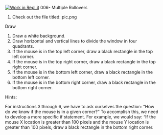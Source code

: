 [![Work in Repl.it](https://classroom.github.com/assets/work-in-replit-14baed9a392b3a25080506f3b7b6d57f295ec2978f6f33ec97e36a161684cbe9.svg)](https://classroom.github.com/online_ide?assignment_repo_id=3530213&assignment_repo_type=AssignmentRepo)
006- Multiple Rollovers

1. Check out the file titled: pic.png 

Draw

1. Draw a white background.
2. Draw horizontal and vertical lines to divide the window in four quadrants.
3. If the mouse is in the top left corner, draw a black rectangle in the top left corner.
4. If the mouse is in the top right corner, draw a black rectangle in the top right corner.
5. If the mouse is in the bottom left corner, draw a black rectangle in the bottom left corner.
6. If the mouse is in the bottom right corner, draw a black rectangle in the bottom right corner.


Hints:

For instructions 3 through 6, we have to ask ourselves the question: “How do we know if the mouse is in a given corner?” To accomplish this, we need to develop a more specific if statement. For example, we would say: “If the mouse X location is greater than 100 pixels and the mouse Y location is greater than 100 pixels, draw a black rectangle in the bottom right corner. 